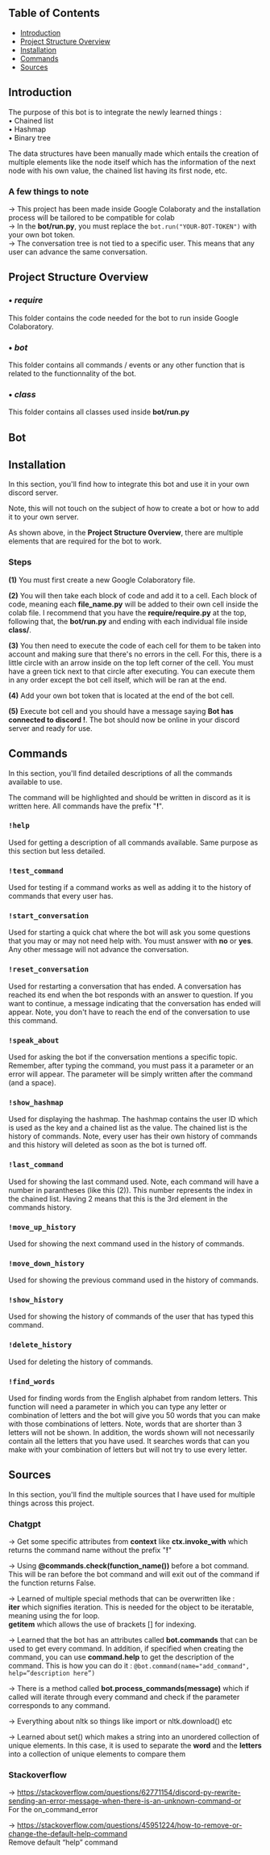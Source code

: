 ## Table of Contents

- [Introduction](#introduction)
- [Project Structure Overview](#project-structure-overview)
- [Installation](#installation)
- [Commands](#commands)
- [Sources](#sources)

## Introduction

The purpose of this bot is to integrate the newly learned things : <br>
• Chained list <br>
• Hashmap <br>
• Binary tree 

The data structures have been manually made which entails the creation of multiple elements like the node itself which has the information of the next node with his own value, the chained list having its first node, etc. <br>

### A few things to note
→ This project has been made inside Google Colaboraty and the installation process will be tailored to be compatible for colab <br>
→ In the **bot/run.py**, you must replace the ```bot.run("YOUR-BOT-TOKEN")``` with your own bot token. <br>
→ The conversation tree is not tied to a specific user. This means that any user can advance the same conversation.

## Project Structure Overview

### • *require*
This folder contains the code needed for the bot to run inside Google Colaboratory.

### • *bot*
This folder contains all commands / events or any other function that is related to the functionnality of the bot.

### • *class*
This folder contains all classes used inside **bot/run.py**

## Bot

## Installation
In this section, you'll find how to integrate this bot and use it in your own discord server. 

Note, this will not touch on the subject of how to create a bot or how to add it to your own server.

As shown above, in the **Project Structure Overview**, there are multiple elements that are required for the bot to work.

### Steps
**(1)** You must first create a new Google Colaboratory file.

**(2)** You will then take each block of code and add it to a cell. Each block of code, meaning each **file_name.py** will be added to their own cell inside the colab file. I recommend that you have the **require/require.py** at the top, following that, the **bot/run.py** and ending with each individual file inside **class/**.

**(3)** You then need to execute the code of each cell for them to be taken into account and making sure that there's no errors in the cell. For this, there is a little circle with an arrow inside on the top left corner of the cell. You must have a green tick next to that circle after executing. You can execute them in any order except the bot cell itself, which will be ran at the end.

**(4)** Add your own bot token that is located at the end of the bot cell.

**(5)** Execute bot cell and you should have a message saying **Bot has connected to discord !**. The bot should now be online in your discord server and ready for use.

## Commands

In this section, you'll find detailed descriptions of all the commands available to use. <br>

The command will be highlighted and should be written in discord as it is written here. All commands have the prefix "**!**". 

### ```!help```
Used for getting a description of all commands available. Same purpose as this section but less detailed.

### ```!test_command```
Used for testing if a command works as well as adding it to the history of commands that every user has.

### ```!start_conversation```
Used for starting a quick chat where the bot will ask you some questions that you may or may not need help with. You must answer with **no** or **yes**. Any other message will not advance the conversation.

### ```!reset_conversation```
Used for restarting a conversation that has ended. A conversation has reached its end when the bot responds with an answer to question. If you want to continue, a message indicating that the conversation has ended will appear. Note, you don't have to reach the end of the conversation to use this command.

### ```!speak_about```
Used for asking the bot if the conversation mentions a specific topic. Remember, after typing the command, you must pass it a parameter or an error will appear. The parameter will be simply written after the command (and a space).

### ```!show_hashmap```
Used for displaying the hashmap. The hashmap contains the user ID which is used as the key and a chained list as the value. The chained list is the history of commands. Note, every user has their own history of commands and this history will deleted as soon as the bot is turned off.

### ```!last_command```
Used for showing the last command used. Note, each command will have a number in parantheses (like this (2)). This number represents the index in the chained list. Having 2 means that this is the 3rd element in the commands history.

### ```!move_up_history```
Used for showing the next command used in the history of commands.

### ```!move_down_history```
Used for showing the previous command used in the history of commands.

### ```!show_history```
Used for showing the history of commands of the user that has typed this command.

### ```!delete_history```
Used for deleting the history of commands.

### ```!find_words```
Used for finding words from the English alphabet from random letters. This function will need a parameter in which you can type any letter or combination of letters and the bot will give you 50 words that you can make with those combinations of letters. Note, words that are shorter than 3 letters will not be shown. In addition, the words shown will not necessarily contain all the letters that you have used. It searches words that can you make with your combination of letters but will not try to use every letter.

## Sources

In this section, you'll find the multiple sources that I have used for multiple things across this project.

### Chatgpt
→ Get some specific attributes from **context** like **ctx.invoke_with** which returns the command name without the prefix "**!**"

→ Using **@commands.check(function_name())** before a bot command. This will be ran before the bot command and will exit out of the command if the function returns False.

→ Learned of multiple special methods that can be overwritten like : <br>
**__iter__** which signifies iteration. This is needed for the object to be iteratable, meaning using the for loop. <br>
**__getitem__** which allows the use of brackets [] for indexing.

→ Learned that the bot has an attributes called **bot.commands** that can be used to get every command. In addition, if specified when creating the command, you can use **command.help** to get the description of the command. This is how you can do it :
```@bot.command(name="add_command", help=”description here”)```

→ There is a method called **bot.process_commands(message)** which if called will iterate through every command and check if the parameter corresponds to any command.

→ Everything about nltk so things like import or nltk.download() etc

→ Learned about set() which makes a string into an unordered collection of unique elements. In this case, it is used to separate the **word** and the **letters** into a collection of unique elements to compare them

### Stackoverflow
→ https://stackoverflow.com/questions/62771154/discord-py-rewrite-sending-an-error-message-when-there-is-an-unknown-command-or <br>
For the on_command_error

→ https://stackoverflow.com/questions/45951224/how-to-remove-or-change-the-default-help-command <br>
Remove default “help” command





